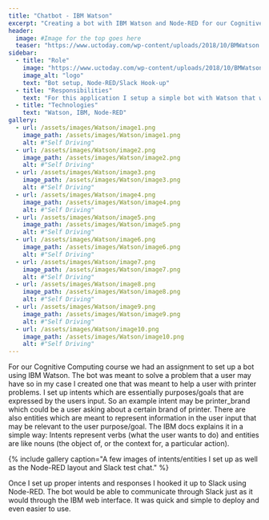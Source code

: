 ```yaml
---
title: "Chatbot - IBM Watson"
excerpt: "Creating a bot with IBM Watson and Node-RED for our Cognitive Computing course."
header:
  image: #Image for the top goes here
  teaser: "https://www.uctoday.com/wp-content/uploads/2018/10/BMWatson.jpg"
sidebar:
  - title: "Role"
    image: "https://www.uctoday.com/wp-content/uploads/2018/10/BMWatson.jpg"
    image_alt: "logo"
    text: "Bot setup, Node-RED/Slack Hook-up"
  - title: "Responsibilities"
    text: "For this application I setup a simple bot with Watson that was meant to help fix a user's printer issues. It was hooked up to Slack through Node-RED so a user could communicate with it."
  - title: "Technologies"
    text: "Watson, IBM, Node-RED"
gallery:
  - url: /assets/images/Watson/image1.png
    image_path: /assets/images/Watson/image1.png
    alt: #"Self Driving"
  - url: /assets/images/Watson/image2.png
    image_path: /assets/images/Watson/image2.png
    alt: #"Self Driving"
  - url: /assets/images/Watson/image3.png
    image_path: /assets/images/Watson/image3.png
    alt: #"Self Driving"
  - url: /assets/images/Watson/image4.png
    image_path: /assets/images/Watson/image4.png
    alt: #"Self Driving"
  - url: /assets/images/Watson/image5.png
    image_path: /assets/images/Watson/image5.png
    alt: #"Self Driving"
  - url: /assets/images/Watson/image6.png
    image_path: /assets/images/Watson/image6.png
    alt: #"Self Driving"
  - url: /assets/images/Watson/image7.png
    image_path: /assets/images/Watson/image7.png
    alt: #"Self Driving"
  - url: /assets/images/Watson/image8.png
    image_path: /assets/images/Watson/image8.png
    alt: #"Self Driving"
  - url: /assets/images/Watson/image9.png
    image_path: /assets/images/Watson/image9.png
    alt: #"Self Driving"
  - url: /assets/images/Watson/image10.png
    image_path: /assets/images/Watson/image10.png
    alt: #"Self Driving"
---
```


For our Cognitive Computing course we had an assignment to set up a bot using IBM Watson. The bot was meant to solve a problem that a user may have so in my case I created one that was meant to help a user with printer problems. I set up intents which are essentially purposes/goals that are expressed by the users input. So an example intent may be printer_brand which could be a user asking about a certain brand of printer. There are also entities which are meant to represent information in the user input that may be relevant to the user purpose/goal. The IBM docs explains it in a simple way: Intents represent verbs (what the user wants to do) and entities are like nouns (the object of, or the context for, a particular action).

{% include gallery caption="A few images of intents/entities I set up as well as the Node-RED layout and Slack test chat." %}

Once I set up proper intents and responses I hooked it up to Slack using Node-RED. The bot would be able to communicate through Slack just as it would through the IBM web interface. It was quick and simple to deploy and even easier to use.

